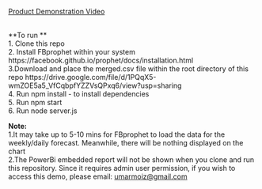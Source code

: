 <a href = "https://youtu.be/UwnG4pKGK2Y"> Product Demonstration Video </a>

<br>
**To run
**<br>
1. Clone this repo
<br>
2. Install FBprophet within your system 
https://facebook.github.io/prophet/docs/installation.html
<br>
3.Download and place the merged.csv file within the root directory of this repo
https://drive.google.com/file/d/1PQqX5-wmZOE5a5_VfCqbpfYZZVsQPxq6/view?usp=sharing
<br>
4. Run npm install - to install dependencies
<br>
5. Run npm start
<br>
6. Run node server.js
 
 
**Note:**
<br>
1.It may take up to 5-10 mins for FBprophet to load the data for the weekly/daily forecast. Meanwhile, there will be nothing displayed on the chart
<br>
2.The PowerBi embedded report will not be shown when you clone and run this repository. Since it requires admin user permission, if you wish to access this demo, please email: umarmoiz@gmail.com
